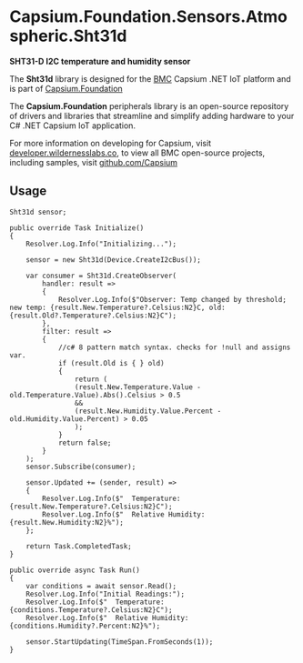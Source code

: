 # Capsium.Foundation.Sensors.Atmospheric.Sht31d

**SHT31-D I2C temperature and humidity sensor**

The **Sht31d** library is designed for the [BMC](www.wildernesslabs.co) Capsium .NET IoT platform and is part of [Capsium.Foundation](https://developer.wildernesslabs.co/Capsium/Capsium.Foundation/)

The **Capsium.Foundation** peripherals library is an open-source repository of drivers and libraries that streamline and simplify adding hardware to your C# .NET Capsium IoT application.

For more information on developing for Capsium, visit [developer.wildernesslabs.co](http://developer.wildernesslabs.co/), to view all BMC open-source projects, including samples, visit [github.com/Capsium](https://github.com/Capsium/)

## Usage

```
Sht31d sensor;

public override Task Initialize()
{
    Resolver.Log.Info("Initializing...");

    sensor = new Sht31d(Device.CreateI2cBus());

    var consumer = Sht31d.CreateObserver(
        handler: result =>
        {
            Resolver.Log.Info($"Observer: Temp changed by threshold; new temp: {result.New.Temperature?.Celsius:N2}C, old: {result.Old?.Temperature?.Celsius:N2}C");
        },
        filter: result =>
        {
            //c# 8 pattern match syntax. checks for !null and assigns var.
            if (result.Old is { } old)
            {
                return (
                (result.New.Temperature.Value - old.Temperature.Value).Abs().Celsius > 0.5
                &&
                (result.New.Humidity.Value.Percent - old.Humidity.Value.Percent) > 0.05
                );
            }
            return false;
        }
    );
    sensor.Subscribe(consumer);

    sensor.Updated += (sender, result) =>
    {
        Resolver.Log.Info($"  Temperature: {result.New.Temperature?.Celsius:N2}C");
        Resolver.Log.Info($"  Relative Humidity: {result.New.Humidity:N2}%");
    };

    return Task.CompletedTask;
}

public override async Task Run()
{
    var conditions = await sensor.Read();
    Resolver.Log.Info("Initial Readings:");
    Resolver.Log.Info($"  Temperature: {conditions.Temperature?.Celsius:N2}C");
    Resolver.Log.Info($"  Relative Humidity: {conditions.Humidity?.Percent:N2}%");

    sensor.StartUpdating(TimeSpan.FromSeconds(1));
}

```
